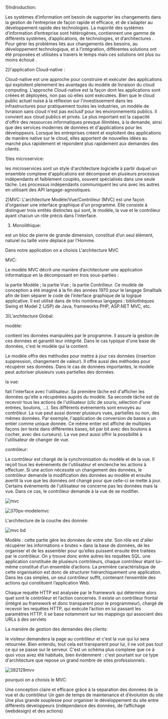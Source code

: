 
 1)Indroduction:
 
 
 
 
 Les systèmes d’information ont besoin de supporter les changements dans la gestion de l’entreprise de façon rapide et efficace, et de s’adapter au développement rapide des technologies. La majorité des systèmes d’information d’entreprise sont hétérogènes, contiennent une gamme de différents systèmes, d’applications, de technologies, et d’architectures .
Pour gérer les problèmes liés aux changements des besoins, au développement technologique, et à l’intégration, différentes solutions ont été proposées et utilisées a travers le temps mais ces solutions ont plus ou moins échoué .




2)l'application Cloud-native :







Cloud-native est une approche pour construire et exécuter des applications qui exploitent pleinement les avantages du modèle de livraison du cloud computing. L'approche Cloud-native est la façon dont les applications sont créées et déployées, non pas où elles sont exécutées. Bien que le cloud public actuel nuise à la réflexion sur l'investissement dans les infrastructures pour pratiquement toutes les industries, un modèle de livraison sans cloud n'est pas exclusif pour les environnements publics. Il convient aux cloud publics et privés. Le plus important est la capacité d'offrir des ressources informatiques presque illimitées, à la demande, ainsi que des services modernes de données et d'applications pour les développeurs. Lorsque les entreprises créent et exploitent des applications de manière native sur le cloud, elles apportent de nouvelles idées au marché plus rapidement et répondent plus rapidement aux demandes des clients.



1)les microservice:



les microservices sont un style d'architecture logicielle à partir duquel un ensemble complexe d'applications est décomposé en plusieurs processus indépendants et faiblement couplés, souvent spécialisés dans une seule tâche. Les processus indépendants communiquent les uns avec les autres en utilisant des API langage-agnostiques.





2)MVC:
L'architecture Modèle/Vue/Contrôleur (MVC) est une façon d'organiser une interface graphique d'un programme. Elle consiste à distinguer trois entités distinctes qui sont, le modèle, la vue et le contrôleur ayant chacun un rôle précis dans l'interface.






3) Monolithique:


est un bloc de pierre de grande dimension, constitué d’un seul élément, naturel ou taillé voire déplacé par l’Homme.




Dans notre application on a choisis L'architecture MVC




MVC:


Le modèle MVC décrit une manière d’architecturer une application informatique en la décomposant en trois sous-parties :

la partie Modèle ;
la partie Vue ;
la partie Contrôleur.
Ce modèle de conception a été imaginé à la fin des années 1970 pour le langage Smalltalk afin de bien séparer le code de l’interface graphique de la logique applicative. Il est utilisé dans de très nombreux langages : bibliothèques Swing et Model 2 (JSP) de Java, frameworks PHP, ASP.NET MVC, etc.


3)L'architecture Global:


modèle:





contient les données manipulées par le programme. Il assure la gestion de ces données et garantit leur intégrité. Dans le cas typique d'une base de données, c'est le modèle qui la contient.

Le modèle offre des méthodes pour mettre à jour ces données (insertion suppression, changement de valeur). Il offre aussi des méthodes pour récupérer ses données. Dans le cas de données importantes, le modèle peut autoriser plusieurs vues partielles des données. 







 la vue:
 
 
 
 
 
 
 fait l'interface avec l'utilisateur. Sa première tâche est d'afficher les données qu'elle a récupérées auprès du modèle. Sa seconde tâche est de recevoir tous les actions de l'utilisateur (clic de souris, sélection d'une entrées, boutons, …). Ses différents événements sont envoyés au contrôleur.
La vue peut aussi donner plusieurs vues, partielles ou non, des mêmes données. Par exemple, l'application de conversion de bases a un entier comme unique donnée. Ce même entier est affiché de multiples façons (en texte dans différentes bases, bit par bit avec des boutons à cocher, avec des curseurs). La vue peut aussi offrir la possibilité à l'utilisateur de changer de vue.






 contrôleur:
 
 
 
 
 
Le contrôleur est chargé de la synchronisation du modèle et de la vue. Il reçoit tous les événements de l'utilisateur et enclenche les actions à effectuer. Si une action nécessite un changement des données, le contrôleur demande la modification des données au modèle et ensuite avertit la vue que les données ont changé pour que celle-ci se mette à jour. Certains événements de l'utilisateur ne concerne pas les données mais la vue. Dans ce cas, le contrôleur demande à la vue de se modifier.



![mvc](https://user-images.githubusercontent.com/44230045/48795502-6890c800-ecfd-11e8-8b80-57b006b5eefc.png)





![370px-modelemvc](https://user-images.githubusercontent.com/44230045/48795774-19976280-ecfe-11e8-991c-1388859ddd2b.png)




L'architecture de la couche des donnée:




![mvc bd](https://user-images.githubusercontent.com/44230045/48798814-c1fcf500-ed05-11e8-9ea6-e22bdcf4c4e4.png)


Modèle : cette partie gère les données de votre site. Son rôle est d'aller récupérer les informations « brutes » dans la base de données, de les organiser et de les assembler pour qu'elles puissent ensuite être traitées par le contrôleur. On y trouve donc entre autres les requêtes SQL.
une application constituée de plusieurs contrôleurs, chaque contrôleur étant lui-même constitué d’un ensemble d’actions. La première caractéristique de cette organisation est donc de structurer hiérarchiquement une application. Dans les cas simples, un seul contrôleur suffit, contenant l’ensemble des actions qui constituent l’application Web.

Chaque requête HTTP est analysée par le framework qui détermine alors quel sont le contrôleur et l’action concernés. Il existe un contrôleur frontal (intégré au framework et donc transparent pour le programmeur), chargé de recevoir les requêtes HTTP, qui exécute l’action en lui passant les paramètres HTTP. Il se base notamment sur les mappings qui associent des URLs à des servlets


La maniére de gestion des demandes des clients:



le visiteur demandera la page au contrôleur et c'est la vue qui lui sera retournée. Bien entendu, tout cela est transparent pour lui, il ne voit pas tout ce qui se passe sur le serveur. C'est un schéma plus complexe que ce à quoi vous avez été habitués, bien évidemment : c'est pourtant sur ce type d'architecture que repose un grand nombre de sites professionnels .



![382129mvv](https://user-images.githubusercontent.com/44230045/48800083-18b7fe00-ed09-11e8-9362-aa414cf87a8c.png)



pourquoi on a choisis le MVC:



Une conception claire et efficace grâce à la séparation des données de la vue et du contrôleur
Un gain de temps de maintenance et d’évolution du site
Une plus grande souplesse pour organiser le développement du site entre différents développeurs (indépendance des données, de l’affichage (webdesign) et des actions)
